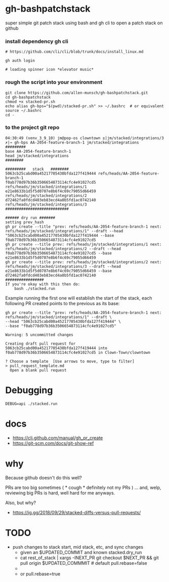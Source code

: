 # gh-bashpatchstack
super simple git patch stack using bash and gh cli to open a patch stack on github

### install dependency gh cli

```
# https://github.com/cli/cli/blob/trunk/docs/install_linux.md

gh auth login

# loading spinner icon *elevator music*
```

### rough the script into your environment

```
git clone https://github.com/allen-munsch/gh-bashpatchstack.git
cd gh-bashpatchstack
chmod +x stacked-pr.sh
echo alias gh-bps="$(pwd)/stacked-pr.sh" >> ~/.bashrc  # or equivalent
source ~/.bashrc
cd -
```

### to the project git repo 

```
04:30:49 (venv_3_9_10) jm@pop-os clowntown ±|jm/stacked/integrations/3 ✗|→ gh-bps AA-2054-feature-branch-1 jm/stacked/integrations
#########
base AA-2054-feature-branch-1
head jm/stacked/integrations
########

#########   stack   ########
5063cb25cabd00a45217705430bfda127f419444 refs/heads/AA-2054-feature-branch-1
f0ab778d97b36b3506654873114cfc4e91027cd5 refs/heads/jm/stacked/integrations/1
e21e8633b1d5f5d0707e8b6f4c69c79055d66459 refs/heads/jm/stacked/integrations/2
d72462fa0fdcd403eb83ecd4a0b5fd1ac0742140 refs/heads/jm/stacked/integrations/3
############################

###### dry run #######
setting prev_hash
gh pr create --title "prev: refs/heads/AA-2054-feature-branch-1 next: refs/heads/jm/stacked/integrations/1" --draft --head "5063cb25cabd00a45217705430bfda127f419444 --base f0ab778d97b36b3506654873114cfc4e91027cd5
gh pr create --title prev: refs/heads/jm/stacked/integrations/1 next: refs/heads/jm/stacked/integrations/2 --draft --head f0ab778d97b36b3506654873114cfc4e91027cd5 --base e21e8633b1d5f5d0707e8b6f4c69c79055d66459
gh pr create --title prev: refs/heads/jm/stacked/integrations/2 next: refs/heads/jm/stacked/integrations/3 --draft --head e21e8633b1d5f5d0707e8b6f4c69c79055d66459 --base d72462fa0fdcd403eb83ecd4a0b5fd1ac0742140
#################
If you're okay with this then do:
    bash ./stacked.run
```

Example running the first one will establish the start of the stack, each following PR created points to the previous as its base:

```
gh pr create --title "prev: refs/heads/AA-2054-feature-branch-1 next: refs/heads/jm/stacked/integrations/1" --draft \
--head "5063cb25cabd00a45217705430bfda127f419444" \
--base "f0ab778d97b36b3506654873114cfc4e91027cd5"

Warning: 5 uncommitted changes

Creating draft pull request for 5063cb25cabd00a45217705430bfda127f419444 into f0ab778d97b36b3506654873114cfc4e91027cd5 in Clown-Town/clowntown

? Choose a template  [Use arrows to move, type to filter]
> pull_request_template.md
  Open a blank pull request

```

# Debugging

```
DEBUG=api ./stacked.run
```

# docs

- https://cli.github.com/manual/gh_pr_create
- https://git-scm.com/docs/git-show-ref


# why

Because github doesn't do this well?

PRs are too big sometimes ( * cough * definitely not my PRs ) ... and, welp, reviewing big PRs is hard, well hard for me anyways.

Also, but why?

- https://jg.gg/2018/09/29/stacked-diffs-versus-pull-requests/



# TODO

- push changes to stack start, mid stack, etc, and sync changes
    - given an $UPDATED_COMMIT and known stacked.dry_run
    - cat rest_of_stack | xargs -INEXT_PR git checkout $NEXT_PR && git pull origin $UPDATED_COMMMIT  # default pull.rebase=false 
    - 
    - or pull.rebase=true
